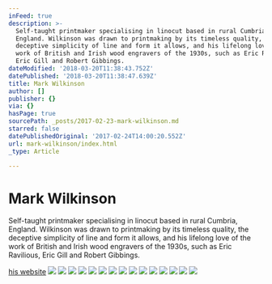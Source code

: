 ```yaml
---
inFeed: true
description: >-
  Self-taught printmaker specialising in linocut based in rural Cumbria,
  England. Wilkinson was drawn to printmaking by its timeless quality, the
  deceptive simplicity of line and form it allows, and his lifelong love of the
  work of British and Irish wood engravers of the 1930s, such as Eric Ravilious,
  Eric Gill and Robert Gibbings.
dateModified: '2018-03-20T11:38:43.752Z'
datePublished: '2018-03-20T11:38:47.639Z'
title: Mark Wilkinson
author: []
publisher: {}
via: {}
hasPage: true
sourcePath: _posts/2017-02-23-mark-wilkinson.md
starred: false
datePublishedOriginal: '2017-02-24T14:00:20.552Z'
url: mark-wilkinson/index.html
_type: Article

---
```

# Mark Wilkinson

Self-taught printmaker specialising in linocut based in rural Cumbria, England. Wilkinson was drawn to printmaking by its timeless quality, the deceptive simplicity of line and form it allows, and his lifelong love of the work of British and Irish wood engravers of the 1930s, such as Eric Ravilious, Eric Gill and Robert Gibbings.

[his website][0]
![](https://the-grid-user-content.s3-us-west-2.amazonaws.com/e4ce1563-83f6-4728-9563-64421b8e2f32.jpg)
![](https://the-grid-user-content.s3-us-west-2.amazonaws.com/f52e7bba-143f-4b22-bcd2-ac68328904e7.jpg)
![](https://the-grid-user-content.s3-us-west-2.amazonaws.com/de6fbe82-66ed-4885-b37e-75ff07b77bec.jpg)
![](https://the-grid-user-content.s3-us-west-2.amazonaws.com/f5b8385e-142d-4e4c-9319-7fbc2142f10e.jpg)
![](https://the-grid-user-content.s3-us-west-2.amazonaws.com/565b2232-d8ad-4370-a1b5-787dc66cf991.jpg)
![](https://the-grid-user-content.s3-us-west-2.amazonaws.com/8d8e5dab-de01-4884-9729-888b33d24e17.jpg)
![](https://the-grid-user-content.s3-us-west-2.amazonaws.com/7e16e44f-bf5b-40de-88b8-cd9e1eb642c0.jpg)
![](https://the-grid-user-content.s3-us-west-2.amazonaws.com/c43cc1f3-f8c0-4134-9354-d017a0be7e33.jpg)
![](https://the-grid-user-content.s3-us-west-2.amazonaws.com/ccb85eab-3c3d-4af8-8641-c673e2bfe24f.jpg)
![](https://the-grid-user-content.s3-us-west-2.amazonaws.com/cc0c7a2a-9b19-45af-8b5b-82e86192fd13.jpg)
![](https://the-grid-user-content.s3-us-west-2.amazonaws.com/5bcbf7d9-e588-4025-98d7-639e8f8c493b.jpg)
![](https://the-grid-user-content.s3-us-west-2.amazonaws.com/061a03be-670e-4d1a-9c26-1f32193172c7.jpg)
![](https://the-grid-user-content.s3-us-west-2.amazonaws.com/6cc0192c-3611-4599-b8a8-99394d2ffefe.jpg)
![](https://the-grid-user-content.s3-us-west-2.amazonaws.com/442a83e4-5a7d-491d-a1cc-4a4443711e78.jpg)
![](https://the-grid-user-content.s3-us-west-2.amazonaws.com/e21e5a45-804e-4148-a80b-d8e59531d615.jpg)

[0]: http://www.inkshedpress.co.uk/